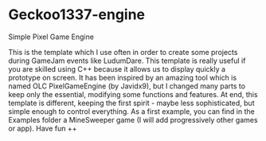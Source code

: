 # Geckoo1337-engine
Simple Pixel Game Engine

This is the template which I use often in order to create some projects during GameJam events like LudumDare. This template is really useful if you are skilled using C++ because it allows us to display quickly a prototype on screen. It has been inspired by an amazing tool which is named OLC PixelGameEngine (by Javidx9), but I changed many parts to keep only the essential, modifying some functions and features. At end, this template is different, keeping the first spirit - maybe less sophisticated, but simple enough to control everything. As a first example, you can find in the Examples folder a MineSweeper game (I will add progressively other games or app). Have fun ++
